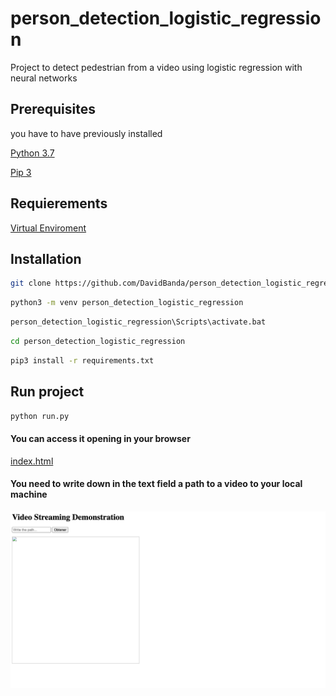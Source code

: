 # person_detection_logistic_regression

Project to detect pedestrian from a video using logistic regression with neural networks

## Prerequisites

you have to have previously installed

[Python 3.7](www.python.org)

[Pip 3](https://pip.pypa.io/en/stable/installing/)

## Requierements

[Virtual Enviroment](https://docs.python.org/3/tutorial/venv.html)

## Installation

```bash
git clone https://github.com/DavidBanda/person_detection_logistic_regression
```

```bash
python3 -m venv person_detection_logistic_regression
```

```bash
person_detection_logistic_regression\Scripts\activate.bat
```

```bash
cd person_detection_logistic_regression
```

```bash
pip3 install -r requirements.txt
```

## Run project

```bash
python run.py
```

#### You can access it opening in your browser

[index.html](https://github.com/DavidBanda/person_detection_logistic_regression/blob/main/index.html)

#### You need to write down in the text field a path to a video to your local machine

![alt text](https://github.com/DavidBanda/person_detection_logistic_regression/blob/main/prevs/path.png)

